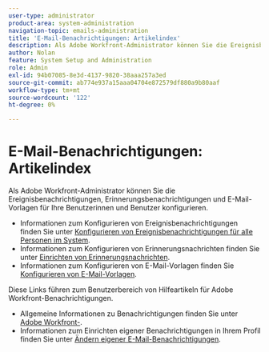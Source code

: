 ```yaml
---
user-type: administrator
product-area: system-administration
navigation-topic: emails-administration
title: 'E-Mail-Benachrichtigungen: Artikelindex'
description: Als Adobe Workfront-Administrator können Sie die Ereignisbenachrichtigungen, Erinnerungsbenachrichtigungen und E-Mail-Vorlagen für Ihre Benutzerinnen und Benutzer konfigurieren.
author: Nolan
feature: System Setup and Administration
role: Admin
exl-id: 94b07085-8e3d-4137-9820-38aaa257a3ed
source-git-commit: ab774e937a15aaa04704e872579df880a9b80aaf
workflow-type: tm+mt
source-wordcount: '122'
ht-degree: 0%

---
```


# E-Mail-Benachrichtigungen: Artikelindex

<!-- Audited: 1/2024 -->

Als Adobe Workfront-Administrator können Sie die Ereignisbenachrichtigungen, Erinnerungsbenachrichtigungen und E-Mail-Vorlagen für Ihre Benutzerinnen und Benutzer konfigurieren.

* Informationen zum Konfigurieren von Ereignisbenachrichtigungen finden Sie unter [Konfigurieren von Ereignisbenachrichtigungen für alle Personen im System](../../../administration-and-setup/manage-workfront/emails/configure-event-notifications-for-everyone-in-the-system.md).
* Informationen zum Konfigurieren von Erinnerungsnachrichten finden Sie unter [Einrichten von Erinnerungsnachrichten](../../../administration-and-setup/manage-workfront/emails/set-up-reminder-notifications.md).
* Informationen zum Konfigurieren von E-Mail-Vorlagen finden Sie [Konfigurieren von E-Mail-Vorlagen](../../../administration-and-setup/manage-workfront/emails/configure-email-templates.md).

Diese Links führen zum Benutzerbereich von Hilfeartikeln für Adobe Workfront-Benachrichtigungen.

* Allgemeine Informationen zu Benachrichtigungen finden Sie unter [Adobe Workfront-](/help/quicksilver/workfront-basics/using-notifications/event-notifications.md).
* Informationen zum Einrichten eigener Benachrichtigungen in Ihrem Profil finden Sie unter [Ändern eigener E-Mail-Benachrichtigungen](/help/quicksilver/workfront-basics/using-notifications/activate-or-deactivate-your-own-event-notifications.md).
